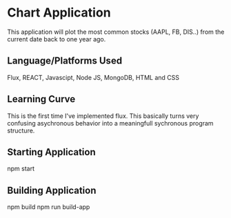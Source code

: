 # Chart Application

This application will plot the most common
stocks (AAPL, FB, DIS..) from the current date back to one year ago.

## Language/Platforms Used

Flux, REACT, Javascipt, Node JS, MongoDB, HTML and CSS

## Learning Curve

This is the first time I've implemented flux.  This basically turns very confusing asychronous behavior into a meaningfull sychronous program structure.

## Starting Application

npm start

## Building Application

npm build
npm run build-app

